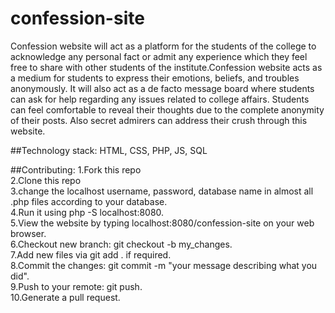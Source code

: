 # confession-site
Confession website will act as a platform for the students of the college to acknowledge any personal fact or admit any experience which they feel free to share with other students of the institute.Confession website acts as a medium for students to express their emotions, beliefs, and troubles anonymously. It will also act as a de facto message board where students can ask for help regarding any issues related to college affairs. Students can feel comfortable to reveal their thoughts due to the complete anonymity of their posts. Also secret admirers can address their crush through this website.

##Technology stack:
HTML, CSS, PHP, JS, SQL

##Contributing:
1.Fork this repo<br />
2.Clone this repo<br />
3.change the localhost username, password, database name in almost all .php files according to your database.<br />
4.Run it using php -S localhost:8080.<br />
5.View the website by typing localhost:8080/confession-site on your web browser. <br />
6.Checkout new branch: git checkout -b my_changes.<br />
7.Add new files via git add . if required.<br />
8.Commit the changes: git commit -m "your message describing what you did".<br />
9.Push to your remote: git push.<br />
10.Generate a pull request.<br />

